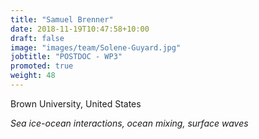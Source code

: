 ```yaml
---
title: "Samuel Brenner"
date: 2018-11-19T10:47:58+10:00
draft: false
image: "images/team/Solene-Guyard.jpg"
jobtitle: "POSTDOC - WP3"
promoted: true
weight: 48
---
```



Brown University, United States

*Sea ice-ocean interactions, ocean mixing, surface waves*
